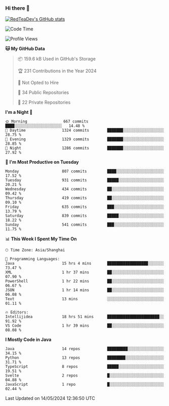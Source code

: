 ### Hi there 👋

<!--
**RedTeaDev/RedTeaDev** is a ✨ _special_ ✨ repository because its `README.md` (this file) appears on your GitHub profile.

Here are some ideas to get you started:

- 🔭 I’m currently working on ...
- 🌱 I’m currently learning ...
- 👯 I’m looking to collaborate on ...
- 🤔 I’m looking for help with ...
- 💬 Ask me about ...
- 📫 How to reach me: ...
- 😄 Pronouns: ...
- ⚡ Fun fact: ...
-->

<!--
[![wakatime](https://wakatime.com/badge/user/6b101ed0-04c0-4490-9283-eb61f2efff96.svg)](https://wakatime.com/@6b101ed0-04c0-4490-9283-eb61f2efff96)
!-->

[![RedTeaDev's GitHub stats](https://github-readme-stats.vercel.app/api?username=RedTeaDev)](https://github.com/anuraghazra/github-readme-stats)
<!--
[![willianrod's wakatime stats](https://github-readme-stats.vercel.app/api/wakatime?username=RedTeaDev)](https://github.com/anuraghazra/github-readme-stats)
!-->
<!--START_SECTION:waka-->
![Code Time](http://img.shields.io/badge/Code%20Time-2%2C252%20hrs-blue)

![Profile Views](http://img.shields.io/badge/Profile%20Views-1-blue)

**🐱 My GitHub Data** 

> 📦 159.6 kB Used in GitHub's Storage 
 > 
> 🏆 231 Contributions in the Year 2024
 > 
> 🚫 Not Opted to Hire
 > 
> 📜 34 Public Repositories 
 > 
> 🔑 22 Private Repositories 
 > 
**I'm a Night 🦉** 

```text
🌞 Morning                667 commits         ████░░░░░░░░░░░░░░░░░░░░░   14.48 % 
🌆 Daytime                1324 commits        ███████░░░░░░░░░░░░░░░░░░   28.75 % 
🌃 Evening                1329 commits        ███████░░░░░░░░░░░░░░░░░░   28.85 % 
🌙 Night                  1286 commits        ███████░░░░░░░░░░░░░░░░░░   27.92 % 
```
📅 **I'm Most Productive on Tuesday** 

```text
Monday                   807 commits         ████░░░░░░░░░░░░░░░░░░░░░   17.52 % 
Tuesday                  931 commits         █████░░░░░░░░░░░░░░░░░░░░   20.21 % 
Wednesday                434 commits         ██░░░░░░░░░░░░░░░░░░░░░░░   09.42 % 
Thursday                 419 commits         ██░░░░░░░░░░░░░░░░░░░░░░░   09.10 % 
Friday                   635 commits         ███░░░░░░░░░░░░░░░░░░░░░░   13.79 % 
Saturday                 839 commits         █████░░░░░░░░░░░░░░░░░░░░   18.22 % 
Sunday                   541 commits         ███░░░░░░░░░░░░░░░░░░░░░░   11.75 % 
```


📊 **This Week I Spent My Time On** 

```text
🕑︎ Time Zone: Asia/Shanghai

💬 Programming Languages: 
Java                     15 hrs 4 mins       ██████████████████░░░░░░░   73.47 % 
XML                      1 hr 37 mins        ██░░░░░░░░░░░░░░░░░░░░░░░   07.90 % 
PowerShell               1 hr 22 mins        ██░░░░░░░░░░░░░░░░░░░░░░░   06.67 % 
JSON                     1 hr 14 mins        ██░░░░░░░░░░░░░░░░░░░░░░░   06.08 % 
Text                     13 mins             ░░░░░░░░░░░░░░░░░░░░░░░░░   01.11 % 

🔥 Editors: 
Intellijidea             18 hrs 51 mins      ███████████████████████░░   91.92 % 
VS Code                  1 hr 39 mins        ██░░░░░░░░░░░░░░░░░░░░░░░   08.08 % 
```

**I Mostly Code in Java** 

```text
Java                     14 repos            █████████░░░░░░░░░░░░░░░░   34.15 % 
Python                   13 repos            ████████░░░░░░░░░░░░░░░░░   31.71 % 
TypeScript               8 repos             █████░░░░░░░░░░░░░░░░░░░░   19.51 % 
Svelte                   2 repos             █░░░░░░░░░░░░░░░░░░░░░░░░   04.88 % 
JavaScript               1 repo              █░░░░░░░░░░░░░░░░░░░░░░░░   02.44 % 
```




 Last Updated on 14/05/2024 12:36:50 UTC
<!--END_SECTION:waka-->


